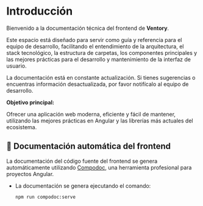 # Introducción

Bienvenido a la documentación técnica del frontend de **Ventory**.

Este espacio está diseñado para servir como guía y referencia para el equipo de desarrollo, facilitando el entendimiento de la arquitectura, el stack tecnológico, la estructura de carpetas, los componentes principales y las mejores prácticas para el desarrollo y mantenimiento de la interfaz de usuario.

La documentación está en constante actualización. Si tienes sugerencias o encuentras información desactualizada, por favor notifícalo al equipo de desarrollo.

**Objetivo principal:**

Ofrecer una aplicación web moderna, eficiente y fácil de mantener, utilizando las mejores prácticas en Angular y las librerías más actuales del ecosistema.

## 📖 Documentación automática del frontend

La documentación del código fuente del frontend se genera automáticamente utilizando [Compodoc](https://compodoc.app/), una herramienta profesional para proyectos Angular.

- La documentación se genera ejecutando el comando:
    
    ```bash
    npm run compodoc:serve
    ```